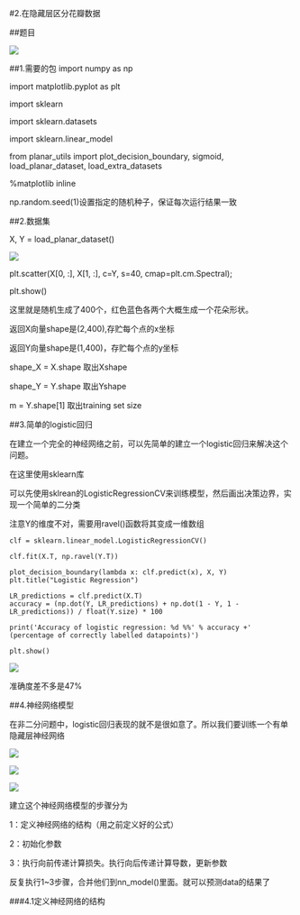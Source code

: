 #2.在隐藏层区分花瓣数据

##题目

![](https://cdn.jsdelivr.net/gh/tj-messi/picture/1725283547523.png)

##1.需要的包
import numpy as np

import matplotlib.pyplot as plt

import sklearn

import sklearn.datasets

import sklearn.linear_model

from planar_utils import plot_decision_boundary, sigmoid, load_planar_dataset, load_extra_datasets

%matplotlib inline

np.random.seed(1)设置指定的随机种子，保证每次运行结果一致

##2.数据集

X, Y = load_planar_dataset()

![](https://cdn.jsdelivr.net/gh/tj-messi/picture/1725286100335.png)

plt.scatter(X[0, :], X[1, :], c=Y, s=40, cmap=plt.cm.Spectral);

plt.show()

这里就是随机生成了400个，红色蓝色各两个大概生成一个花朵形状。

返回X向量shape是(2,400),存贮每个点的x坐标

返回Y向量shape是(1,400)，存贮每个点的y坐标

shape_X = X.shape 取出Xshape

shape_Y = Y.shape 取出Yshape

m = Y.shape[1] 取出training set size

##3.简单的logistic回归

在建立一个完全的神经网络之前，可以先简单的建立一个logistic回归来解决这个问题。

在这里使用sklearn库

可以先使用sklrean的LogisticRegressionCV来训练模型，然后画出决策边界，实现一个简单的二分类

注意Y的维度不对，需要用ravel()函数将其变成一维数组

	clf = sklearn.linear_model.LogisticRegressionCV()

	clf.fit(X.T, np.ravel(Y.T))

	plot_decision_boundary(lambda x: clf.predict(x), X, Y)
	plt.title("Logistic Regression")

	LR_predictions = clf.predict(X.T)
	accuracy = (np.dot(Y, LR_predictions) + np.dot(1 - Y, 1 - LR_predictions)) / float(Y.size) * 100

	print('Accuracy of logistic regression: %d %%' % accuracy +' (percentage of correctly labelled datapoints)')

	plt.show()

![](https://cdn.jsdelivr.net/gh/tj-messi/picture/1725329500825.png)

准确度差不多是47%

##4.神经网络模型

在非二分问题中，logistic回归表现的就不是很如意了。所以我们要训练一个有单隐藏层神经网络

![](https://cdn.jsdelivr.net/gh/tj-messi/picture/1725329686496.png)

![](https://cdn.jsdelivr.net/gh/tj-messi/picture/1725329938042.png)

![](https://cdn.jsdelivr.net/gh/tj-messi/picture/1725329987789.png)

建立这个神经网络模型的步骤分为

1：定义神经网络的结构（用之前定义好的公式）

2：初始化参数

3：执行向前传递计算损失。执行向后传递计算导数，更新参数

反复执行1~3步骤，合并他们到nn_model()里面。就可以预测data的结果了

###4.1定义神经网络的结构



	